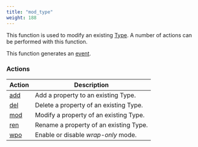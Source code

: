 ```yaml
---
title: "mod_type"
weight: 188
---
```


This function is used to modify an existing [Type](../../data-types/type). A number of actions can be performed with this function.

This function generates an [event](../../overview/events).

### Actions

Action | Description
------ | -----------
[add](./add) | Add a property to an existing Type.
[del](./del) | Delete a property of an existing Type.
[mod](./mod) | Modify a property of an existing Type.
[ren](./ren) | Rename a property of an existing Type.
[wpo](./wpo) | Enable or disable *wrap-only* mode.
